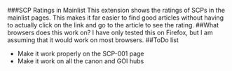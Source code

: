 ###SCP Ratings in Mainlist
This extension shows the ratings of SCPs in the mainlist pages. This makes it far easier to find good articles without having to actually click on the link and go to the article to see the rating.
##What browsers does this work on?
I have only tested this on Firefox, but I am assuming that it would work on most browsers.
##ToDo list
- Make it work properly on the SCP-001 page
- Make it work on all the canon and GOI hubs
